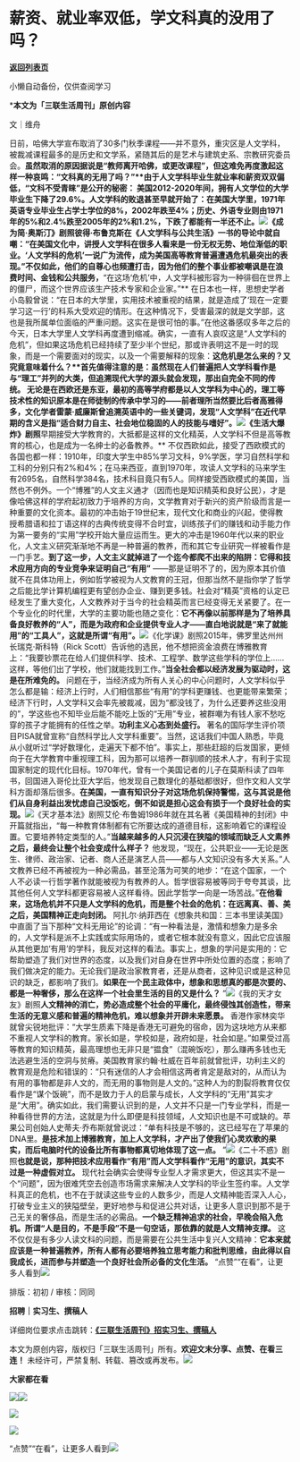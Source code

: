 # 薪资、就业率双低，学文科真的没用了吗？

[**返回列表页**](/gzh/三联生活周刊)

小懒自动备份，仅供查阅学习

***本文为「三联生活周刊」原创内容**

文｜维舟

日前，哈佛大学宣布取消了30多门秋季课程——并不意外，重灾区是人文学科，被裁减课程最多的是历史和文学系，紧随其后的是艺术与建筑史系、宗教研究委员会。**虽然取消的原因据说是“教师离开哈佛，或更改课程”，但这难免再度激起这样一种哀鸣：“文科真的无用了吗？”****由于人文学科毕业生就业率和薪资双双偏低，“文科不受青睐”是公开的秘密：**
美国2012-2020年间，拥有人文学位的大学毕业生下降了29.6%。人文学科的败退甚至早就开始了：在美国大学里，1971年英语专业毕业生占学士学位的8%，2002年跌至4%；历史、外语专业则由1971年的5%和2.4%跌至2005年的2%和1.2%，下跌了都能有一半还不止。![](https://mmbiz.qpic.cn/sz_mmbiz_jpg/XnMeqb0xcz4x9nw10BbjgVSLprsPiclC3g318fDXe3M0xhd3wnaJH2G7FCHfBGjzJSfVMowrodxmrtH7VIgC36w/640?wx_fmt=jpeg&from;=appmsg)《成为简·奥斯汀》剧照彼得·布鲁克斯在《人文学科与公共生活》一书的导论中就自嘲：“在美国文化中，讲授人文学科在很多人看来是一份无权无势、地位渐低的职业。‘人文学科的危机’一说广为流传，成为美国高等教育普遍遭遇危机最突出的表现。”不仅如此，他们的自尊心也频遭打击，因为他们的整个事业都被嘲讽是在浪费时间、金钱和公共服务，**“在这场‘危机’中，人文学科被形容为一种徘徊在世界上的僵尸，而这个世界应该生产技术专家和企业家。”**
在日本也一样，思想史学者小岛毅曾说：“在日本的大学里，实用技术被重视的结果，就是造成了‘现在一定要学习这一行’的科系大受欢迎的情形。在这种情况下，受害最深的就是文学部，这也是我所属单位面临的严重问题。这实在是很可怕的事。”在他这番感叹多年之后的今天，日本大学里人文学科再度遭到缩减。确实，一直有人哀叹这是“人文学科的危机”，但如果这场危机已经持续了至少半个世纪，那或许表明这不是一时的现象，而是一个需要面对的现实，以及一个需要解释的现象：**这危机是怎么来的？又究竟意味着什么？****首先值得注意的是：虽然现在人们普遍把人文学科看作是与“理工”并列的大类，但追溯现代大学的源头就会发现，那出自完全不同的传统。**
无论是在西欧还是东亚，最初的高等学府都是以人文学科为中心的，理工等技术性的知识原本是在师徒制的传承中学习的——前者理所当然要比后者高雅得多，文化学者雷蒙·威廉斯曾追溯英语中的一些关键词，发现“人文学科”在近代早期的含义是指“适合财力自主、社会地位稳固的人的技能与嗜好”。![](https://mmbiz.qpic.cn/sz_mmbiz_jpg/XnMeqb0xcz4x9nw10BbjgVSLprsPiclC3iarqjiaqWgPAIEuEmGaToaCoDkciauCPIYG38r3icmSjaJR414CibCrYImQ/640?wx_fmt=jpeg&from;=appmsg)《生活大爆炸》剧照**早期接受大学教育的，大抵都是这样的文化精英，人文学科不但是高等教育的核心，也是成为一名绅士的必备教养。**
不仅西欧如此，接受了西欧模式的各国也都一样：1910年，印度大学生中85%学习文科，9%学医，学习自然科学和工科的分别只有2%和4%；在马来西亚，直到1970年，攻读人文学科的马来学生有2695名，自然科学384名，技术科目竟只有5人。同样接受西欧模式的美国，当然也不例外。一个“博雅”的人文主义通才（因而也是知识精英和良好公民），才是像哈佛这样的学府起初致力于培养的方向，文学教育对于新兴的资产阶级而言是一种重要的文化资本。最初的冲击始于19世纪末，现代文化和商业的兴起，使得教授希腊语和拉丁语这样的古典传统变得不合时宜，训练孩子们的赚钱和动手能力作为第一要务的“实用”学校开始大量应运而生。更大的冲击是1960年代以来的职业化，人文主义研究渐渐地不再是一种普遍的教养，而和其它专业研究一样被看作是一门手艺。**到了这一步，人文主义就掉进了一个迄今都爬不出来的陷阱：它得和技术应用方向的专业竞争来证明自己“有用”**
——那是证明不了的，因为原本其价值就不在具体功用上，例如哲学被视为人文教育的王冠，但那当然不是指你学了哲学之后能比学计算机编程更有望创办企业、赚到更多钱。社会对“精英”资格的认定已经发生了重大变化，人文教养对于当今的社会精英而言已经变得无关紧要了。在一个专业化的时代里，大学的主要功能也随之变化：**它不再像以前那样是为了培养具备良好教养的“人”，而是为政府和企业提供专业人才——直白地说就是“来了就能用”的“工具人”，这就是所谓“有用”。**![](https://mmbiz.qpic.cn/sz_mmbiz_jpg/XnMeqb0xcz4x9nw10BbjgVSLprsPiclC3fd62pHGwGpGfZDUdmFfCNEP4TwlAl298RTK26eaNd1qH7mQSgy0AicA/640?wx_fmt=jpeg&from;=appmsg)《化学课》剧照2015年，佛罗里达州州长瑞克·斯科特（Rick
Scott）告诉他的选民，他不想把资金浪费在博雅教育上：“我要钞票花在给人们提供科学、技术、工程学、数学这些学科的学位上……这样，等他们出了学校，他们就能找到工作。”**当全社会都以经济发展为驱动时，这是在所难免的。**
问题在于，当经济成为所有人关心的中心问题时，人文学科似乎怎么都是输：经济上行时，人们相信那些“有用”的学科更赚钱、也更能带来繁荣；经济下行时，人文学科又会率先被裁减，因为“都没钱了，为什么还要养这些没用的”，学这些也不知毕业后能不能吃上饭的“无用”专业，被群嘲为有钱人家不愁吃穿的孩子才能拥有的任性之举。**功利主义心态到处盛行。**
著名的国际学生评价项目PISA就曾宣称“自然科学比人文学科重要”。当然，这话我们中国人熟悉，毕竟从小就听过“学好数理化，走遍天下都不怕”。事实上，那些赶超的后发国家，更倾向于在大学教育中重视理工科，因为那可以培养一群驯顺的技术人才，有利于实现国家制定的现代化目标。1970年代，曾有一个美国记者的儿子在莫斯科读了四年书，回国进入哥伦比亚大学后，他发现自己数理化的基础都很好，但作文和人文学科方面却落后很多。**在美国，一直有知识分子对这场危机保持警惕，这与其说是他们从自身利益出发忧虑自己没饭吃，倒不如说是担心这会有损于一个良好社会的实现。**![](https://mmbiz.qpic.cn/sz_mmbiz_png/XnMeqb0xcz4x9nw10BbjgVSLprsPiclC3NqoRT7j6YdcXuap42U8dOAcDQH9Um2nYBiatiawLcCQVF8GxP0iaqMXcQ/640?wx_fmt=png&from;=appmsg)《天才基本法》剧照艾伦·布鲁姆1986年就在其名著《美国精神的封闭》中开篇就指出，“每一种教育体制都有它所要达成的道德目标，这影响着它的课程设置。它要培养特定类型的人。”**当越来越多的人只沉浸在狭隘的领域而缺乏人文素养之后，最终会让整个社会变成什么样子？**
他发现，“现在，公共职业——无论是医生、律师、政治家、记者、商人还是演艺人员——都与人文知识没有多大关系。”人文教养已经不再被视为一种必需品，甚至沦落为可笑的地步：“在这个国家，一个人不必读一行哲学著作就能被视为有教养的人。哲学很容易被等同于夸夸其谈，比其他任何人文学科都更容易被人这样看待。因此学哲学一向是一场苦战。”**在他看来，这场危机并不只是人文学科的危机，而是整个社会的危机：在远离真、善、美之后，美国精神正走向封闭。**
阿扎尔·纳菲西在《想象共和国：三本书里读美国》中直面了当下那种“文科无用论”的论调：“有一种看法是，激情和想象力是多余的，人文学科是派不上实践或实际用场的，或者它根本就没有意义，因此它应该服从其他更加‘有用’的学科，我反对这样的看法。事实上，想象的学问是实用的：它帮助塑造了我们对世界的态度，以及我们对自身在世界中所处位置的态度；影响了我们做决定的能力。无论我们是政治家教育者，还是从商者，这种见识或是这种见识的缺乏，都影响了我们。**如果在一个民主政体中，想象和思想真的都是次要的、都是一种奢侈，那么在这样一个社会里生活的目的又是什么？**
”![](https://mmbiz.qpic.cn/sz_mmbiz_png/XnMeqb0xcz4x9nw10BbjgVSLprsPiclC31rEUELVRECUkcYUzM4hoxsGF6oic4Aj0KZnZRCibhJ4u31I0Iy9X8pJA/640?wx_fmt=png&from;=appmsg)《我的天才女友》剧照**人文精神的消亡，势必造成整个社会的平庸化，最终侵蚀其创造性，带来生活的无意义感和普遍的精神危机，难以想象并开辟未来愿景。**
香港作家林奕华就曾尖锐地批评：“大学生质素下降是香港无可避免的宿命，因为这块地方从来都不重视人文学科的教育。家长如是，学校如是，政府如是，社会如是。”如果受过高等教育的知识精英，最高理想也无非只是“揾食”（混碗饭吃），那么赚再多钱也无法逃避生活的空洞与贫瘠。美国教育家约翰·杜威在百年前就曾批评，功利主义的教育观是危险和错误的：“只有迷信的人才会相信这两者肯定是敌对的，从而认为有用的事物都是非人文的，而无用的事物则是人文的。”这种人为的割裂将教育仅仅看作是“谋个饭碗”，而不是致力于人的启蒙与成长，人文学科的“无用”其实才是“大用”。确实如此，我们需要认识到的是，人文并不只是一门专业学科，而是一种看待世界的方法，这就是为什么即便是科技领域，人文知识也是不可或缺的。苹果公司创始人史蒂夫·乔布斯就曾说过：“单有科技是不够的，这已经写在了苹果的DNA里。**是技术加上博雅教育，加上人文学科，才产出了使我们心灵欢歌的果实，而后电脑时代的设备比所有事物都真切地体现了这一点。**
”![](https://mmbiz.qpic.cn/sz_mmbiz_jpg/XnMeqb0xcz4x9nw10BbjgVSLprsPiclC3AQgLOSbfttsR8XcvRsWTTzWyKIU9fshibLuzuTsz6hgRYDdjh9ZpxVA/640?wx_fmt=jpeg&from;=appmsg)《二十不惑》剧照**也就是说，那种把技术应用看作“有用”而人文学科看作“无用”的意识，其实不过是一种虚假对立。**
现代社会确实会使得专业型人才需求更大，但这其实不是一个“问题”，因为很难凭空去创造市场需求来解决人文学科的毕业生签约率。人文学科真正的危机，也不在于就读这些专业的人数多少，而是人文精神能否深入人心，打破专业主义的狭隘壁垒，更好地参与和促进公共对话，让更多人意识到那不是于己无关的奢侈品，而是生活的必需品。**一个缺乏精神追求的社会，早晚会陷入危机。所谓“人是目的，不是手段”不是一句空话，那依靠的就是人文精神支撑。**
这不仅仅是有多少人读文科的问题，而是需要在公共生活中复兴人文精神：**它本来就应该是一种普遍教养，所有人都有必要培养独立思考能力和批判思维，由此得以自我成长，进而参与并塑造一个良好社会所必备的文化生活。**
“点赞”“在看”，让更多人看到![](https://mmbiz.qpic.cn/mmbiz_gif/c2Sib3Mp7pON9hkSZwdTibRHNZSMPyiapUCHJwlyoZVBC3SfmPmF0VKjkm3NiaToQloHFJ6icyicqZnqgXp6pSQJt5gg/640?wx_fmt=gif&from;=appmsg&wxfrom;=5&wx;_lazy=1&tp;=wxpic)  
  
  
  
  
  

排版：初初 / 审核：同同

  
**招聘｜实习生、撰稿人**  

详细岗位要求点击跳转：[**《三联生活周刊》招实习生、撰稿人**](http://mp.weixin.qq.com/s?__biz=MTc5MTU3NTYyMQ==&mid=2651136871&idx=3&sn=f1c0777fe9d31881e5dfca68ebc2937f&chksm=5907324d6e70bb5b3546dfe1c7b31b5fe05664bebbf36356ba9a1a352e0678444cad62875ad4&scene=21#wechat_redirect)

本文为原创内容，版权归「三联生活周刊」所有。**欢迎文末分享、点赞、在看三连！**
未经许可，严禁复制、转载、篡改或再发布。![](https://mmbiz.qpic.cn/sz_mmbiz_png/Gg7Qtoh7Aic9ZTmAdCc80b4nD7xicgPt863QWU7oNswDx19XrjfTtSl8QwatY2EEZGuNd1WRRiapDZjcDhTnNYmBg/640?wx_fmt=other&wxfrom;=5&wx;_lazy=1&wx;_co=1&retryload;=1&tp;=webp)

**大家都在看**

  
[![](https://mmbiz.qpic.cn/mmbiz_jpg/c2Sib3Mp7pOMc4pBSON1efibsrA9ch7MvPtVEZGBsuzOrhEenGgLxzpAiaeBtSaQibgZcQXQN57AK44CKe9D9ytzoA/640?wx_fmt=jpeg&from;=appmsg&wxfrom;=5&wx;_lazy=1&wx;_co=1&tp;=wxpic)](http://mp.weixin.qq.com/s?__biz=MTc5MTU3NTYyMQ==&mid=2651452107&idx=1&sn=7930d3f7c3b2bdf38b549b24a18bc152&chksm=590be3e16e7c6af7e86531a0ca33ee802ce12005fdc6b66bbcb3038a57be4fc0b9b9ad393a72&scene=21#wechat_redirect)[![](https://mmbiz.qpic.cn/mmbiz_png/c2Sib3Mp7pOMI20eYB8oSD0Ql9BzqBib3Vs44qerPreVGkQNo8bFU1AWu7nvTR2H9E2rWyn0DMjA9azOzEYtPwQw/640?wx_fmt=png&from;=appmsg)](http://mp.weixin.qq.com/s?__biz=MTc5MTU3NTYyMQ==&mid=2651452894&idx=1&sn=a6943537de8b5e7bd95620f80540bec0&chksm=590be4f46e7c6de2996b3123ee84018c87827cba8b1eebe4e3cb3c2f38cf18e4c9ba8c14492b&scene=21#wechat_redirect)  

![](https://mmbiz.qpic.cn/sz_mmbiz_png/Gg7Qtoh7Aic9ZTmAdCc80b4nD7xicgPt86k1kgpU51hWCHjV92ryhVW35PLCvLhxLw9XDhXjgeDyZhHSx5EbRcfg/640?wx_fmt=other&wxfrom;=5&wx;_lazy=1&wx;_co=1&retryload;=1&tp;=webp)

  
[![](https://mmbiz.qpic.cn/mmbiz_jpg/c2Sib3Mp7pONuwrdetOsWUZLdDE1J39mLibBBe0vPzCKS1topq8p9JgG9O86KDCNS3SZl7Paa1d80gvHIBg9C0cw/640?wx_fmt=other&from;=appmsg&wxfrom;=5&wx;_lazy=1&wx;_co=1&tp;=webp)]()  
  
“点赞”“在看”，让更多人看到![](https://mmbiz.qpic.cn/mmbiz_gif/c2Sib3Mp7pON9hkSZwdTibRHNZSMPyiapUCHJwlyoZVBC3SfmPmF0VKjkm3NiaToQloHFJ6icyicqZnqgXp6pSQJt5gg/640?wx_fmt=gif&from;=appmsg&wxfrom;=5&wx;_lazy=1&tp;=webp)

